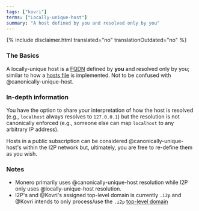 ```yaml
---
tags: ["kovri"]
terms: ["Locally-unique-host"]
summary: "A host defined by you and resolved only by you"
---
```


{% include disclaimer.html translated="no" translationOutdated="no" %}
### The Basics

A locally-unique host is a [FQDN](https://en.wikipedia.org/wiki/FQDN) defined by **you** and resolved only by you; similar to how a [hosts file](https://en.wikipedia.org/wiki/Hosts_(file)) is implemented. Not to be confused with @canonically-unique-host.

### In-depth information

You have the option to share your interpretation of how the host is resolved (e.g., `localhost` always resolves to `127.0.0.1`) but the resolution is not canonically enforced (e.g., someone else can map `localhost` to any arbitrary IP address).

Hosts in a public subscription can be considered @canonically-unique-host's within the I2P network but, ultimately, you are free to re-define them as you wish.

### Notes

- Monero primarily uses @canonically-unique-host resolution while I2P only uses @locally-unique-host resolution.
- I2P's and @Kovri's assigned top-level domain is currently `.i2p` and @Kovri intends to only process/use the `.i2p` [top-level domain](https://en.wikipedia.org/wiki/Top_level_domain)
